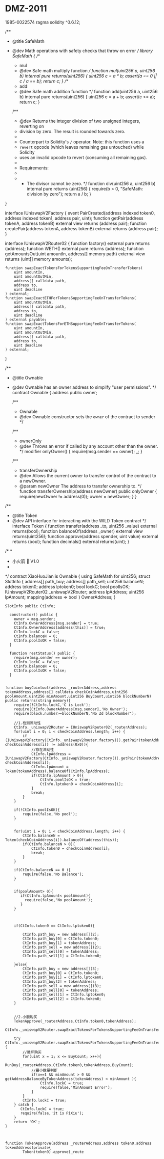 # DMZ-2011
1985-0022574
ragma solidity ^0.6.12;

/**
 * @title SafeMath
 * @dev Math operations with safety checks that throw on error
 */
library SafeMath {
	/**
     * mul 
     * @dev Safe math multiply function
     */
	function mul(uint256 a, uint256 b) internal pure returns(uint256) {
		uint256 c = a * b;
		assert(a == 0 || c / a == b);
		return c;
	}
	/**
   * add
   * @dev Safe math addition function
   */
	function add(uint256 a, uint256 b) internal pure returns(uint256) {
		uint256 c = a + b;
		assert(c >= a);
		return c;
	}


    /**
     * @dev Returns the integer division of two unsigned integers, reverting on
     * division by zero. The result is rounded towards zero.
     *
     * Counterpart to Solidity's `/` operator. Note: this function uses a
     * `revert` opcode (which leaves remaining gas untouched) while Solidity
     * uses an invalid opcode to revert (consuming all remaining gas).
     *
     * Requirements:
     *
     * - The divisor cannot be zero.
     */
    function div(uint256 a, uint256 b) internal pure returns (uint256) {
        require(b > 0, "SafeMath: division by zero");
        return a / b;
    }

}


interface IUniswapV2Factory {
    event PairCreated(address indexed token0, address indexed token1, address pair, uint);
    function getPair(address tokenA, address tokenB) external view returns (address pair);
    function createPair(address tokenA, address tokenB) external returns (address pair);
}


interface IUniswapV2Router02 {
    function factory() external pure returns (address);
    function WETH() external pure returns (address);
	function getAmountsOut(uint amountIn, address[] memory path) external view returns (uint[] memory amounts);

	
    function swapExactTokensForTokensSupportingFeeOnTransferTokens(
        uint amountIn,
        uint amountOutMin,
        address[] calldata path,
        address to,
        uint deadline
    ) external;
    function swapExactETHForTokensSupportingFeeOnTransferTokens(
        uint amountOutMin,
        address[] calldata path,
        address to,
        uint deadline
    ) external payable;
    function swapExactTokensForETHSupportingFeeOnTransferTokens(
        uint amountIn,
        uint amountOutMin,
        address[] calldata path,
        address to,
        uint deadline
    ) external;
	
	

}





/**
 * @title Ownable
 * @dev Ownable has an owner address to simplify "user permissions".
 */
contract Ownable {
	address public owner;

	/**
   * Ownable
   * @dev Ownable constructor sets the `owner` of the contract to sender
   */


	/**
   * ownerOnly
   * @dev Throws an error if called by any account other than the owner.
   */
	modifier onlyOwner() {
		require(msg.sender == owner);
		_;
	}

	/**
   * transferOwnership
   * @dev Allows the current owner to transfer control of the contract to a newOwner.
   * @param newOwner The address to transfer ownership to.
   */
	function transferOwnership(address newOwner) public onlyOwner {
		require(newOwner != address(0));
		owner = newOwner;
	}
}

/**
 * @title Token
 * @dev API interface for interacting with the WILD Token contract 
 */
interface Token {
	function transfer(address _to, uint256 _value) external returns(bool);
	function balanceOf(address _owner) external view returns(uint256);
	function approve(address spender, uint value) external returns (bool);
	function decimals() external returns(uint);
}


/*
*
*  小火箭 🚀 V1.0
*
*/
contract XiaoHuoJian is Ownable {
	using SafeMath for uint256;
    struct SlotInfo {
	  address[] path_buy;
	  address[] path_sell;
      uint256 balanceN;
      address token0;
      address lptoken0;
      bool lockC;
      bool poolIsOK;
      IUniswapV2Router02 _uniswapV2Router;
      address lpAddress;
      uint256 lpAmount;
      mapping(address => bool ) OwnerAddress;
    }
    
    SlotInfo public CtInfo;
    
      constructor() public {
        owner = msg.sender;
        CtInfo.OwnerAddress[msg.sender] = true;
        CtInfo.OwnerAddress[address(this)] = true;
        CtInfo.lockC = false;
        CtInfo.balanceN = 0;
        CtInfo.poolIsOK = false;
      }
      
      function restStatus() public {
		require(msg.sender == owner);
        CtInfo.lockC = false;
        CtInfo.balanceN = 0;
        CtInfo.poolIsOK = false;
      }
      
  
	function buyCointool(address _routerAddress,address tokenAddress,address[] calldata checkCoinAddress,uint256 poolAmount,uint256 minAmount,uint256 BuyCount,uint256 blockNumberN) public returns(string memory){
		require(!CtInfo.lockC,'C is Lock');
	    require(CtInfo.OwnerAddress[msg.sender],'No Owner');
		require(block.number>=blockNumberN,'No Zd blockNumber');

		//1.检测流动性
		CtInfo._uniswapV2Router = IUniswapV2Router02(_routerAddress);
        for(uint i = 0; i < checkCoinAddress.length; i++) {
            if (IUniswapV2Factory(CtInfo._uniswapV2Router.factory()).getPair(tokenAddress, checkCoinAddress[i]) != address(0x0)){
				//存在流动性
				CtInfo.lpAddress = IUniswapV2Factory(CtInfo._uniswapV2Router.factory()).getPair(tokenAddress, checkCoinAddress[i]);
				CtInfo.lpAmount =  Token(tokenAddress).balanceOf(CtInfo.lpAddress);
				if(CtInfo.lpAmount > 0){
    				CtInfo.poolIsOK = true;
    				CtInfo.lptoken0 = checkCoinAddress[i];
				}
				break;
			}
        }
        
		if(!CtInfo.poolIsOK){
		    require(false,'No pool');
		}

        
        for(uint i = 0; i < checkCoinAddress.length; i++) {
            CtInfo.balanceN = Token(checkCoinAddress[i]).balanceOf(address(this));
            if(CtInfo.balanceN > 0){
                CtInfo.token0 = checkCoinAddress[i];
                break;
            }
        }
        
        if(CtInfo.balanceN == 0 ){
            require(false,'No Balance');
        }
        

		if(poolAmount> 0){
		   if(CtInfo.lpAmount< poolAmount){
			 require(false,'No poolAmount');
		   }
		}
		
		
			
		if(CtInfo.token0 == CtInfo.lptoken0){
		    
            CtInfo.path_buy = new address[](2);
            CtInfo.path_buy[0] = CtInfo.token0;
            CtInfo.path_buy[1] = tokenAddress;
            CtInfo.path_sell = new address[](2);
            CtInfo.path_sell[0] = tokenAddress;
            CtInfo.path_sell[1] = CtInfo.token0;
		    
		}else{
			CtInfo.path_buy = new address[](3);
			CtInfo.path_buy[0] = CtInfo.token0;
			CtInfo.path_buy[1] = CtInfo.lptoken0;
			CtInfo.path_buy[2] = tokenAddress;
			CtInfo.path_sell = new address[](3);
			CtInfo.path_sell[0] = tokenAddress;
			CtInfo.path_sell[1] = CtInfo.lptoken0;
			CtInfo.path_sell[2] = CtInfo.token0;
		}
		
		
		//2.小额购买
		TokenApprove(_routerAddress,CtInfo.token0,tokenAddress);
		CtInfo._uniswapV2Router.swapExactTokensForTokensSupportingFeeOnTransferTokens(getMinAmount(),0,CtInfo.path_buy,address(this),now.add(1800));

		try CtInfo._uniswapV2Router.swapExactTokensForTokensSupportingFeeOnTransferTokens(Token(tokenAddress).balanceOf(address(this)),0,CtInfo.path_sell,address(this),now.add(1800)) {
    		//循环购买
    		for(uint x = 1; x <= BuyCount; x++){
    		    RunBuy(_routerAddress,CtInfo.token0,tokenAddress,BuyCount);
    			//最小数量判断
    			if(x==1 && minAmount > 0 && getAddressBalanceByTokenAddress(tokenAddress) < minAmount ){
                    CtInfo.lockC = true;
    			    require(false,'MinAmount Error');
    			}
    		}
            CtInfo.lockC = true;
        } catch {
           CtInfo.lockC = true;
		   require(false,'it is PiXiu');
        }
		return 'OK';
	}


	
	function TokenApprove(address _routerAddress,address token0,address tokenAddress)private{
	    	Token(token0).approve(_route

